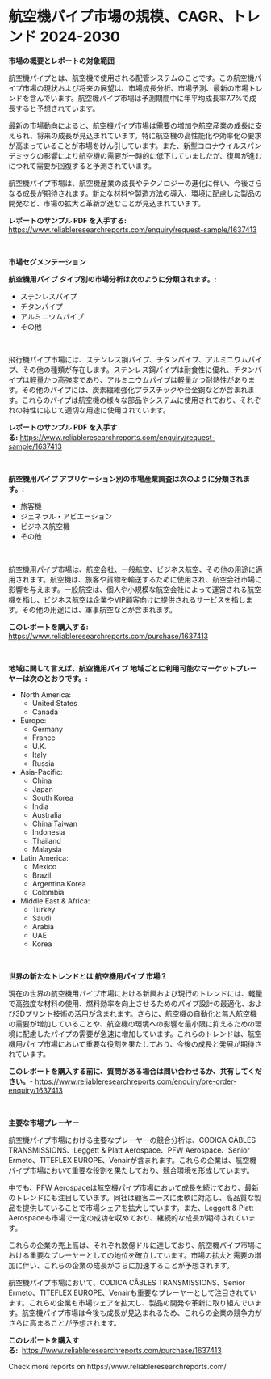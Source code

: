 <p><h1>航空機パイプ市場の規模、CAGR、トレンド 2024-2030</h1></p><p><strong>市場の概要とレポートの対象範囲</strong></p>
<p><p>航空機パイプとは、航空機で使用される配管システムのことです。この航空機パイプ市場の現状および将来の展望は、市場成長分析、市場予測、最新の市場トレンドを含んでいます。航空機パイプ市場は予測期間中に年平均成長率7.7%で成長すると予想されています。</p><p>最新の市場動向によると、航空機パイプ市場は需要の増加や航空産業の成長に支えられ、将来の成長が見込まれています。特に航空機の高性能化や効率化の要求が高まっていることが市場をけん引しています。また、新型コロナウイルスパンデミックの影響により航空機の需要が一時的に低下していましたが、復興が進むにつれて需要が回復すると予測されています。</p><p>航空機パイプ市場は、航空機産業の成長やテクノロジーの進化に伴い、今後さらなる成長が期待されます。新たな材料や製造方法の導入、環境に配慮した製品の開発など、市場の拡大と革新が進むことが見込まれています。</p></p>
<p><strong>レポートのサンプル PDF を入手する:</strong> <a href="https://www.reliableresearchreports.com/enquiry/request-sample/1637413">https://www.reliableresearchreports.com/enquiry/request-sample/1637413</a></p>
<p>&nbsp;</p>
<p><strong>市場セグメンテーション</strong></p>
<p><strong>航空機用パイプ タイプ別の市場分析は次のように分類されます。:</strong></p>
<p><ul><li>ステンレスパイプ</li><li>チタンパイプ</li><li>アルミニウムパイプ</li><li>その他</li></ul></p>
<p>&nbsp;</p>
<p><p>飛行機パイプ市場には、ステンレス鋼パイプ、チタンパイプ、アルミニウムパイプ、その他の種類が存在します。ステンレス鋼パイプは耐食性に優れ、チタンパイプは軽量かつ高強度であり、アルミニウムパイプは軽量かつ耐熱性があります。その他のパイプには、炭素繊維強化プラスチックや合金鋼などが含まれます。これらのパイプは航空機の様々な部品やシステムに使用されており、それぞれの特性に応じて適切な用途に使用されています。</p></p>
<p><strong>レポートのサンプル PDF を入手する:</strong>&nbsp;<a href="https://www.reliableresearchreports.com/enquiry/request-sample/1637413">https://www.reliableresearchreports.com/enquiry/request-sample/1637413</a></p>
<p>&nbsp;</p>
<p><strong> 航空機用パイプ アプリケーション別の市場産業調査は次のように分類されます。:</strong></p>
<p><ul><li>旅客機</li><li>ジェネラル・アビエーション</li><li>ビジネス航空機</li><li>その他</li></ul></p>
<p>&nbsp;</p>
<p><p>航空機用パイプ市場は、航空会社、一般航空、ビジネス航空、その他の用途に適用されます。航空機は、旅客や貨物を輸送するために使用され、航空会社市場に影響を与えます。一般航空は、個人や小規模な航空会社によって運営される航空機を指し、ビジネス航空は企業やVIP顧客向けに提供されるサービスを指します。その他の用途には、軍事航空などが含まれます。</p></p>
<p><strong>このレポートを購入する:</strong>&nbsp; <a href="https://www.reliableresearchreports.com/purchase/1637413">https://www.reliableresearchreports.com/purchase/1637413</a></p>
<p>&nbsp;</p>
<p><strong>地域に関して言えば、航空機用パイプ 地域ごとに利用可能なマーケットプレーヤーは次のとおりです。:</strong></p>
<p><ul>
    <li>
        North America:
        <ul>
            <li>United States</li>
            <li>Canada</li>
        </ul>
    </li>
    <li>
        Europe:
        <ul>
            <li>Germany</li>
            <li>France</li>
            <li>U.K.</li>
            <li>Italy</li>
            <li>Russia</li>
        </ul>
    </li>
    <li>
        Asia-Pacific:
        <ul>
            <li>China</li>
            <li>Japan</li>
            <li>South Korea</li>
            <li>India</li>
            <li>Australia</li>
            <li>China Taiwan</li>
            <li>Indonesia</li>
            <li>Thailand</li>
            <li>Malaysia</li>
        </ul>
    </li>
    <li>
        Latin America:
        <ul>
            <li>Mexico</li>
            <li>Brazil</li>
            <li>Argentina Korea</li>
            <li>Colombia</li>
        </ul>
    </li>
    <li>
        Middle East & Africa:
        <ul>
            <li>Turkey</li>
            <li>Saudi</li>
            <li>Arabia</li>
            <li>UAE</li>
            <li>Korea</li>
        </ul>
    </li>
    </ul></p>
<p>&nbsp;</p>
<p><strong>世界の新たなトレンドとは 航空機用パイプ 市場？</strong></p>
<p><p>現在の世界の航空機用パイプ市場における新興および現行のトレンドには、軽量で高強度な材料の使用、燃料効率を向上させるためのパイプ設計の最適化、および3Dプリント技術の活用が含まれます。さらに、航空機の自動化と無人航空機の需要が増加していることや、航空機の環境への影響を最小限に抑えるための環境に配慮したパイプの需要が急速に増加しています。これらのトレンドは、航空機用パイプ市場において重要な役割を果たしており、今後の成長と発展が期待されています。</p></p>
<p><strong>このレポートを購入する前に、質問がある場合は問い合わせるか、共有してください。</strong>- <a href="https://www.reliableresearchreports.com/enquiry/pre-order-enquiry/1637413">https://www.reliableresearchreports.com/enquiry/pre-order-enquiry/1637413</a></p>
<p>&nbsp;</p>
<p><strong>主要な市場プレーヤー</strong></p>
<p><p>航空機パイプ市場における主要なプレーヤーの競合分析は、CODICA CÂBLES TRANSMISSIONS、Leggett & Platt Aerospace、PFW Aerospace、Senior Ermeto、TITEFLEX EUROPE、Venairが含まれます。これらの企業は、航空機パイプ市場において重要な役割を果たしており、競合環境を形成しています。</p><p>中でも、PFW Aerospaceは航空機パイプ市場において成長を続けており、最新のトレンドにも注目しています。同社は顧客ニーズに柔軟に対応し、高品質な製品を提供していることで市場シェアを拡大しています。また、Leggett & Platt Aerospaceも市場で一定の成功を収めており、継続的な成長が期待されています。</p><p>これらの企業の売上高は、それぞれ数億ドルに達しており、航空機パイプ市場における重要なプレーヤーとしての地位を確立しています。市場の拡大と需要の増加に伴い、これらの企業の成長がさらに加速することが予想されます。</p><p>航空機パイプ市場において、CODICA CÂBLES TRANSMISSIONS、Senior Ermeto、TITEFLEX EUROPE、Venairも重要なプレーヤーとして注目されています。これらの企業も市場シェアを拡大し、製品の開発や革新に取り組んでいます。航空機パイプ市場は今後も成長が見込まれるため、これらの企業の競争力がさらに高まることが予想されます。</p></p>
<p><strong>このレポートを購入する:</strong>&nbsp;&nbsp;<a href="https://www.reliableresearchreports.com/purchase/1637413">https://www.reliableresearchreports.com/purchase/1637413</a></p>
<p>Check more reports on https://www.reliableresearchreports.com/</p>